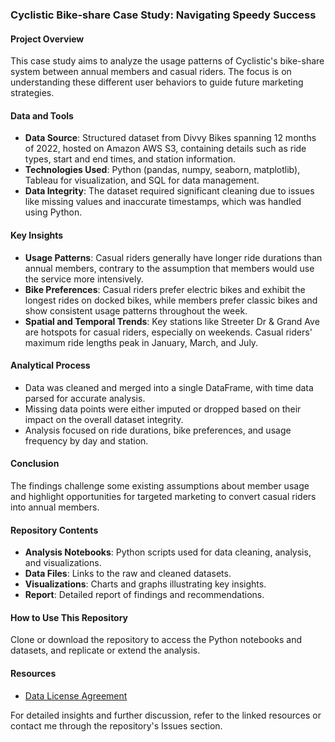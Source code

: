 ### Cyclistic Bike-share Case Study: Navigating Speedy Success

#### Project Overview
This case study aims to analyze the usage patterns of Cyclistic's bike-share system between annual members and casual riders. The focus is on understanding these different user behaviors to guide future marketing strategies.

#### Data and Tools
- **Data Source**: Structured dataset from Divvy Bikes spanning 12 months of 2022, hosted on Amazon AWS S3, containing details such as ride types, start and end times, and station information.
- **Technologies Used**: Python (pandas, numpy, seaborn, matplotlib), Tableau for visualization, and SQL for data management.
- **Data Integrity**: The dataset required significant cleaning due to issues like missing values and inaccurate timestamps, which was handled using Python.

#### Key Insights
- **Usage Patterns**: Casual riders generally have longer ride durations than annual members, contrary to the assumption that members would use the service more intensively.
- **Bike Preferences**: Casual riders prefer electric bikes and exhibit the longest rides on docked bikes, while members prefer classic bikes and show consistent usage patterns throughout the week.
- **Spatial and Temporal Trends**: Key stations like Streeter Dr & Grand Ave are hotspots for casual riders, especially on weekends. Casual riders' maximum ride lengths peak in January, March, and July.

#### Analytical Process
- Data was cleaned and merged into a single DataFrame, with time data parsed for accurate analysis.
- Missing data points were either imputed or dropped based on their impact on the overall dataset integrity.
- Analysis focused on ride durations, bike preferences, and usage frequency by day and station.

#### Conclusion
The findings challenge some existing assumptions about member usage and highlight opportunities for targeted marketing to convert casual riders into annual members.

#### Repository Contents
- **Analysis Notebooks**: Python scripts used for data cleaning, analysis, and visualizations.
- **Data Files**: Links to the raw and cleaned datasets.
- **Visualizations**: Charts and graphs illustrating key insights.
- **Report**: Detailed report of findings and recommendations.

#### How to Use This Repository
Clone or download the repository to access the Python notebooks and datasets, and replicate or extend the analysis.

#### Resources
- [Data License Agreement](https://divvybikes.com/data-license-agreement)

For detailed insights and further discussion, refer to the linked resources or contact me through the repository's Issues section.
